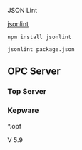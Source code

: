



JSON Lint

[jsonlint](https://github.com/zaach/jsonlint)


`npm install jsonlint`


`jsonlint package.json`


## OPC Server


### Top Server



### Kepware

*.opf


V 5.9



